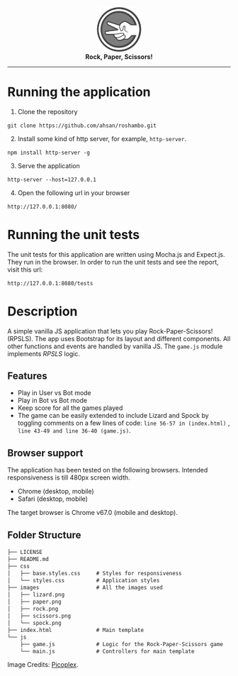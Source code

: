 <div align="center">
    <div>
        <img src="./images/scissors.png" alt="Roshambo" width="100">
    </div>
   <div>
        <strong>Rock, Paper, Scissors!</strong>
    </div>
</div>

<hr>

# Running the application
1. Clone the repository
```
git clone https://github.com/ahsan/roshambo.git
```
2. Install some kind of http server, for example, `http-server`.
```
npm install http-server -g
```
3. Serve the application
```
http-server --host=127.0.0.1
```
4. Open the following url in your browser
```
http://127.0.0.1:8080/
```
# Running the unit tests
The unit tests for this application are written using Mocha.js and Expect.js. They run in the browser. In order to run the unit tests and see the report, visit this url:
```
http://127.0.0.1:8080/tests
```

# Description
A simple vanilla JS application that lets you play Rock-Paper-Scissors! (RPSLS).
The app uses Bootstrap for its layout and different components. All other functions and events are handled by vanilla JS. The `game.js` module implements <i>RPSLS</i> logic.

## Features
- Play in User vs Bot mode
- Play in Bot vs Bot mode
- Keep score for all the games played
- The game can be easily extended to include Lizard and Spock by toggling comments on a few lines of code: `line 56-57 in (index.html)` , `line 43-49 and line 36-40 (game.js)`.

## Browser support
The application has been tested on the following browsers. Intended responsiveness is till 480px screen width.
- Chrome (desktop, mobile)
- Safari (desktop, mobile)

The target browser is Chrome v67.0 (mobile and desktop).

## Folder Structure
```
├── LICENSE
├── README.md
├── css
│   ├── base.styles.css     # Styles for responsiveness
│   └── styles.css          # Application styles
├── images                  # All the images used
│   ├── lizard.png
│   ├── paper.png
│   ├── rock.png
│   ├── scissors.png
│   └── spock.png
├── index.html              # Main template
└── js
    ├── game.js             # Logic for the Rock-Paper-Scissors game
    └── main.js             # Controllers for main template
```

Image Credits: <a href="http://picoplex.net/">Picoplex</a>.